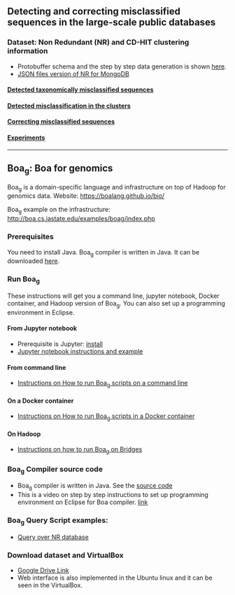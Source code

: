 

## Detecting and correcting misclassified sequences in the large-scale public databases

### Dataset: Non Redundant (NR) and CD-HIT clustering information
* Protobuffer schema and the step by step data generation is shown [here](https://github.com/boalang/NR/blob/master/supplemental/Data_Generation.md).
* [JSON files version of NR for MongoDB](supplemental/MongoDB.md)

#### [Detected taxonomically misclassified sequences](misclassification)

#### [Detected misclassification in the clusters](misclassification/results/Clusters)

#### [Correcting misclassified sequences](jupyter_notebooks/correcting.ipynb)

#### [Experiments](experiments)


---
## Boa<sub>g</sub>: Boa for genomics

Boa<sub>g</sub> is a domain-specific language and infrastructure on top of Hadoop for genomics data.
Website: https://boalang.github.io/bio/

Boa<sub>g</sub> example on the infrastructure: 
http://boa.cs.iastate.edu/examples/boag/index.php

### Prerequisites

You need to install Java. Boa<sub>g</sub> compiler is written in Java. It can be downloaded [here](https://www.oracle.com/technetwork/java/javase/downloads/index.html).

### Run Boa<sub>g</sub>
These instructions will get you a command line, jupyter notebook, Docker container, and Hadoop version of  Boa<sub>g</sub>. You can also set up a programming environment in Eclipse.

#### From Jupyter notebook
* Prerequisite is Jupyter: [install](https://jupyter.org/install)
* [Jupyter notebook instructions and example](jupyter_notebooks)

#### From command line
* [Instructions on How to run Boa<sub>g</sub> scripts on a command line ](https://github.com/boalang/NR/tree/master/Command_Line)

#### On a Docker container
* [Instructions on How to run Boa<sub>g</sub> scripts in a Docker container ](https://github.com/boalang/NR/tree/master/Docker)

#### On Hadoop
* [Instructions on how to run Boa<sub>g</sub> on Bridges](supplemental/Hadoop.md)

### Boa<sub>g</sub> Compiler source code
* Boa<sub>g</sub> compiler is written in Java. See the [source code](compiler)
* This is a video on step by step instructions to set up programming environment on Eclipse for Boa compiler. [link](https://www.youtube.com/watch?v=s4-xfprwJ0c)


### Boa<sub>g</sub>  Query Script examples:
* [Query over NR database](Boa%20queries)


### Download dataset and VirtualBox
* [Google Drive Link](https://drive.google.com/drive/folders/1u-APb-clMbPNpHXhalthPWEDsNT-OtnX?usp=sharing)
* Web interface is also implemented in the Ubuntu linux and it can be seen in the VirtualBox.
